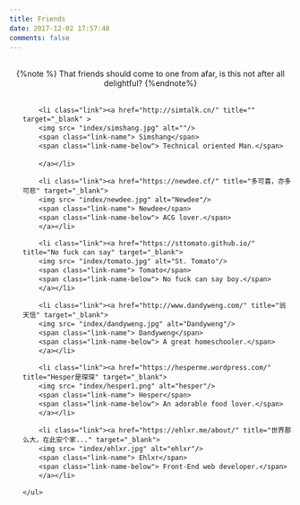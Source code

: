 ```yaml
---
title: Friends
date: 2017-12-02 17:57:48
comments: false
---
```


<br>




<center>{%note %}
That friends should come to one from afar, is this not after all delightful?
{%endnote%}
</center>



<br>

<div class="link-body">
	<ul>
    
<!--simshang begin-->
		<li class="link"><a href="http://simtalk.cn/" title="" target="_blank" >
        <img src= "index/simshang.jpg" alt=""/>
        <span class="link-name"> Simshang</span>
        <span class="link-name-below"> Technical oriented Man.</span>
        
        </a></li>
<!--simshang end-->


<!--newdee begin-->
        <li class="link"><a href="https://newdee.cf/" title="多可喜，亦多可悲" target="_blank">
        <img src= "index/newdee.jpg" alt="Newdee"/>
        <span class="link-name"> Newdee</span>
        <span class="link-name-below"> ACG lover.</span>
        </a></li>
<!--newdee end-->


<!--ST.TOMATO begin-->
        <li class="link"><a href="https://sttomato.github.io/" title="No fuck can say" target="_blank">
        <img src= "index/tomato.jpg" alt="St. Tomato"/>
        <span class="link-name"> Tomato</span>
        <span class="link-name-below"> No fuck can say boy.</span>
        </a></li>
<!--ST.TOMATO end-->


<!--dandyweng begin-->
        <li class="link"><a href="http://www.dandyweng.com/" title="翁天信" target="_blank">
        <img src= "index/dandyweng.jpg" alt="Dandyweng"/>
        <span class="link-name"> Dandyweng</span>
        <span class="link-name-below"> A great homeschooler.</span>
        </a></li>
<!--dandyweng end-->


<!--next begin-->
        <li class="link"><a href="https://hesperme.wordpress.com/" title="Hesper是琛琛" target="_blank">
        <img src= "index/hesper1.png" alt="hesper"/>
        <span class="link-name"> Hesper</span>
        <span class="link-name-below"> An adorable food lover.</span>
        </a></li>
<!--next end-->


<!--ehlxr begin-->
        <li class="link"><a href="https://ehlxr.me/about/" title="世界那么大，在此安个家..." target="_blank">
        <img src= "index/ehlxr.jpg" alt="ehlxr"/>
        <span class="link-name"> Ehlxr</span>
        <span class="link-name-below"> Front-End web developer.</span>
        </a></li>
<!--ehlxr end-->



	</ul>
</div>